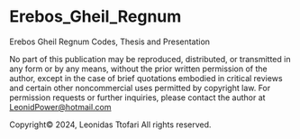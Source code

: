 # Erebos_Gheil_Regnum
Erebos Gheil Regnum Codes, Thesis and Presentation 
 
No part of this publication may be reproduced, distributed, or transmitted in any form or
by any means, without the prior written permission of the author, except in the case of
brief quotations embodied in critical reviews and certain other noncommercial uses
permitted by copyright law.
For permission requests or further inquiries, please contact the author at
LeonidPower@hotmail.com

Copyright© 2024, Leonidas Ttofari
All rights reserved.
